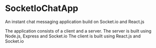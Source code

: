 # SocketIoChatApp
An instant chat messaging application build on Socket.io and React.js

The application consists of a client and a server.
The server is built using Node.js, Express and Socket.io
The client is built using React.js and Socket.io
